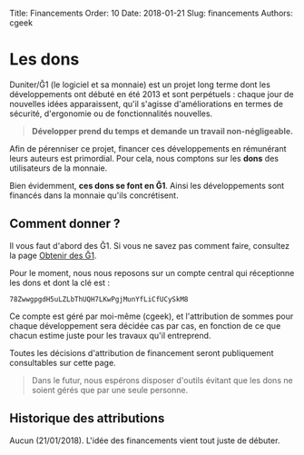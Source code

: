 Title: Financements
Order: 10
Date: 2018-01-21
Slug: financements
Authors: cgeek

# Les dons

Duniter/Ğ1 (le logiciel et sa monnaie) est un projet long terme dont les développements ont débuté en été 2013 et sont perpétuels : chaque jour de nouvelles idées apparaissent, qu'il s'agisse d'améliorations en termes de sécurité, d'ergonomie ou de fonctionnalités nouvelles.

> **Développer prend du temps et demande un travail non-négligeable.**

Afin de pérenniser ce projet, financer ces développements en rémunérant leurs auteurs est primordial. Pour cela, nous comptons sur les **dons** des utilisateurs de la monnaie.

Bien évidemment, **ces dons se font en Ğ1**. Ainsi les développements sont financés dans la monnaie qu'ils concrétisent.

## Comment donner ?

Il vous faut d'abord des Ğ1. Si vous ne savez pas comment faire, consultez la page [Obtenir des Ğ1](https://duniter.org/fr/obtenir-des-g1/).

Pour le moment, nous nous reposons sur un compte central qui réceptionne les dons et dont la clé est :

    78ZwwgpgdH5uLZLbThUQH7LKwPgjMunYfLiCfUCySkM8

Ce compte est géré par moi-même (cgeek), et l'attribution de sommes pour chaque développement sera décidée cas par cas, en fonction de ce que chacun estime juste pour les travaux qu'il entreprend.

Toutes les décisions d'attribution de financement seront publiquement consultables sur cette page.

> Dans le futur, nous espérons disposer d'outils évitant que les dons ne soient gérés que par une seule personne.

## Historique des attributions

Aucun (21/01/2018). L'idée des financements vient tout juste de débuter.